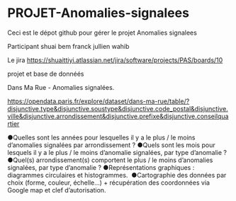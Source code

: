 # PROJET-Anomalies-signalees

Ceci est le dépot github pour gérer le projet Anomalies signalees

Participant
shuai
bem
franck
jullien
wahib

Le jira https://shuaittiyi.atlassian.net/jira/software/projects/PAS/boards/10

projet et base de donnéés

Dans Ma Rue - Anomalies signalées.
 
https://opendata.paris.fr/explore/dataset/dans-ma-rue/table/?disjunctive.type&disjunctive.soustype&disjunctive.code_postal&disjunctive.ville&disjunctive.arrondissement&disjunctive.prefixe&disjunctive.conseilquartier

●Quelles sont les années pour lesquelles il y a le plus / le moins d’anomalies signalées par arrondissement ? 
●Quels sont les mois pour lesquels il y a le plus / le moins d’anomalie signalées, par type d’anomalie ? 
●Quel(s) arrondissement(s) comportent le plus / le moins d’anomalies signalées, par type d’anomalie ? 
●Représentations graphiques : diagrammes circulaires et histogrammes. 
●Cartographie des données par choix (forme, couleur, échelle…) + récupération des coordonnées via Google map et clef d’autorisation.
